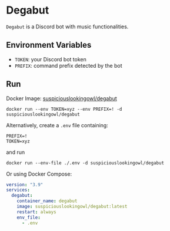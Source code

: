 # Degabut

`Degabut` is a Discord bot with music functionalities.

## Environment Variables

- `TOKEN`: your Discord bot token
- `PREFIX`: command prefix detected by the bot

## Run

Docker Image: [suspiciouslookingowl/degabut](https://hub.docker.com/r/suspiciouslookingowl/degabut)

```
docker run --env TOKEN=xyz --env PREFIX=! -d suspiciouslookingowl/degabut
```

Alternatively, create a `.env` file containing:

```env
PREFIX=!
TOKEN=xyz
```

and run

```
docker run --env-file ./.env -d suspiciouslookingowl/degabut
```

Or using Docker Compose:

```yaml
version: "3.9"
services:
  degabut:
    container_name: degabut
    image: suspiciouslookingowl/degabut:latest
    restart: always
    env_file:
      - .env
```
